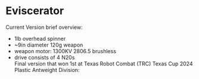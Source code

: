 # Eviscerator
Current Version brief overview:
- 1lb overhead spinner
- ~9in diameter 120g weapon
- weapon motor: 1300KV 2806.5 brushless
- drive consists of 4 N20s  
Final version that won 1st at Texas Robot Combat (TRC) Texas Cup 2024 Plastic Antweight Division:

